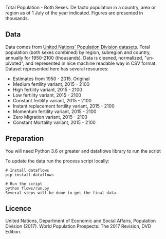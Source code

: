 Total Population - Both Sexes. De facto population in a country, area or region as of 1 July of the year indicated. Figures are presented in thousands.

## Data

Data comes from [United Nations' Population Division datasets](https://esa.un.org/unpd/wpp/Download/Standard/Population/). Total population (both sexes combined) by region, subregion and country, annually for 1950-2100 (thousands). Data is cleaned, normalized, "un-pivoted", and represented in nice machine readable way in CSV format. Dataset represented here has several resources:
* Estimates from 1950 - 2015. Original
* Medium fertility variant, 2015 - 2100
* High fertility variant, 2015 - 2100
* Low fertility variant, 2015 - 2100
* Constant fertility variant, 2015 - 2100
* Instant replacement fertility variant, 2015 - 2100
* Momentum fertility variant, 2015 - 2100
* Zero Migration variant, 2015 - 2100
* Constant Mortality variant, 2015 - 2100

## Preparation

You will need Python 3.6 or greater and dataflows library to run the script

To update the data run the process script locally:

```
# Install dataflows
pip install dataflows

# Run the script
python flows/run.py
Several steps will be done to get the final data.
```

## Licence

United Nations, Department of Economic and Social Affairs, Population Division (2017). World Population Prospects: The 2017 Revision, DVD Edition.
